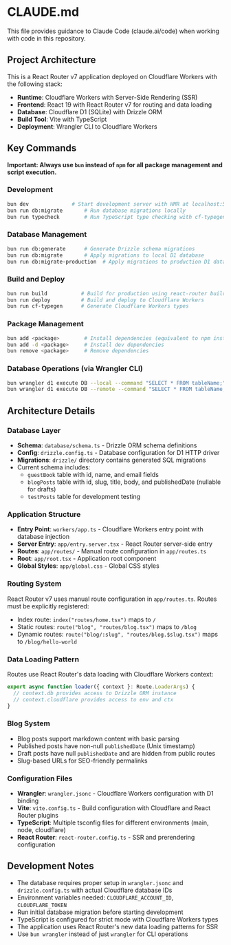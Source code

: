 # CLAUDE.md

This file provides guidance to Claude Code (claude.ai/code) when working with code in this repository.

## Project Architecture

This is a React Router v7 application deployed on Cloudflare Workers with the following stack:

- **Runtime**: Cloudflare Workers with Server-Side Rendering (SSR)
- **Frontend**: React 19 with React Router v7 for routing and data loading
- **Database**: Cloudflare D1 (SQLite) with Drizzle ORM
- **Build Tool**: Vite with TypeScript
- **Deployment**: Wrangler CLI to Cloudflare Workers

## Key Commands

**Important: Always use `bun` instead of `npm` for all package management and script execution.**

### Development

```bash
bun dev              # Start development server with HMR at localhost:5173
bun run db:migrate       # Run database migrations locally
bun run typecheck        # Run TypeScript type checking with cf-typegen and react-router typegen
```

### Database Management

```bash
bun run db:generate      # Generate Drizzle schema migrations
bun run db:migrate       # Apply migrations to local D1 database
bun run db:migrate-production  # Apply migrations to production D1 database
```

### Build and Deploy

```bash
bun run build           # Build for production using react-router build
bun run deploy          # Build and deploy to Cloudflare Workers
bun run cf-typegen      # Generate Cloudflare Workers types
```

### Package Management

```bash
bun add <package>        # Install dependencies (equivalent to npm install)
bun add -d <package>     # Install dev dependencies
bun remove <package>     # Remove dependencies
```

### Database Operations (via Wrangler CLI)

```bash
bun wrangler d1 execute DB --local --command "SELECT * FROM tableName;"     # Query local database
bun wrangler d1 execute DB --remote --command "SELECT * FROM tableName;"    # Query production database
```

## Architecture Details

### Database Layer

- **Schema**: `database/schema.ts` - Drizzle ORM schema definitions
- **Config**: `drizzle.config.ts` - Database configuration for D1 HTTP driver
- **Migrations**: `drizzle/` directory contains generated SQL migrations
- Current schema includes:
  - `guestBook` table with id, name, and email fields
  - `blogPosts` table with id, slug, title, body, and publishedDate (nullable for drafts)
  - `testPosts` table for development testing

### Application Structure

- **Entry Point**: `workers/app.ts` - Cloudflare Workers entry point with database injection
- **Server Entry**: `app/entry.server.tsx` - React Router server-side entry
- **Routes**: `app/routes/` - Manual route configuration in `app/routes.ts`
- **Root**: `app/root.tsx` - Application root component
- **Global Styles**: `app/global.css` - Global CSS styles

### Routing System

React Router v7 uses manual route configuration in `app/routes.ts`. Routes must be explicitly registered:

- Index route: `index("routes/home.tsx")` maps to `/`
- Static routes: `route("blog", "routes/blog.tsx")` maps to `/blog`
- Dynamic routes: `route("blog/:slug", "routes/blog.$slug.tsx")` maps to `/blog/hello-world`

### Data Loading Pattern

Routes use React Router's data loading with Cloudflare Workers context:

```typescript
export async function loader({ context }: Route.LoaderArgs) {
  // context.db provides access to Drizzle ORM instance
  // context.cloudflare provides access to env and ctx
}
```

### Blog System

- Blog posts support markdown content with basic parsing
- Published posts have non-null `publishedDate` (Unix timestamp)
- Draft posts have null `publishedDate` and are hidden from public routes
- Slug-based URLs for SEO-friendly permalinks

### Configuration Files

- **Wrangler**: `wrangler.jsonc` - Cloudflare Workers configuration with D1 binding
- **Vite**: `vite.config.ts` - Build configuration with Cloudflare and React Router plugins
- **TypeScript**: Multiple tsconfig files for different environments (main, node, cloudflare)
- **React Router**: `react-router.config.ts` - SSR and prerendering configuration

## Development Notes

- The database requires proper setup in `wrangler.jsonc` and `drizzle.config.ts` with actual Cloudflare database IDs
- Environment variables needed: `CLOUDFLARE_ACCOUNT_ID`, `CLOUDFLARE_TOKEN`
- Run initial database migration before starting development
- TypeScript is configured for strict mode with Cloudflare Workers types
- The application uses React Router's new data loading patterns for SSR
- Use `bun wrangler` instead of just `wrangler` for CLI operations
